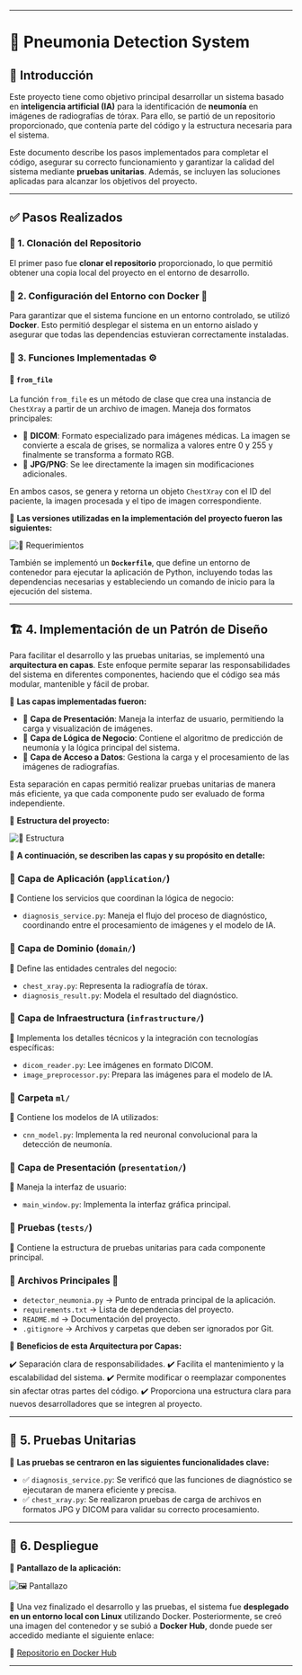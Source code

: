 
---

# 🏥 Pneumonia Detection System

## 📌 Introducción

Este proyecto tiene como objetivo principal desarrollar un sistema basado en **inteligencia artificial (IA)** para la identificación de **neumonía** en imágenes de radiografías de tórax. Para ello, se partió de un repositorio proporcionado, que contenía parte del código y la estructura necesaria para el sistema.

Este documento describe los pasos implementados para completar el código, asegurar su correcto funcionamiento y garantizar la calidad del sistema mediante **pruebas unitarias**. Además, se incluyen las soluciones aplicadas para alcanzar los objetivos del proyecto.

---

## ✅ Pasos Realizados

### 🔹 1. Clonación del Repositorio

El primer paso fue **clonar el repositorio** proporcionado, lo que permitió obtener una copia local del proyecto en el entorno de desarrollo.

### 🔹 2. Configuración del Entorno con Docker 🐳

Para garantizar que el sistema funcione en un entorno controlado, se utilizó **Docker**. Esto permitió desplegar el sistema en un entorno aislado y asegurar que todas las dependencias estuvieran correctamente instaladas.

### 🔹 3. Funciones Implementadas ⚙️

#### 🔹 `from_file`

La función `from_file` es un método de clase que crea una instancia de `ChestXray` a partir de un archivo de imagen. Maneja dos formatos principales:

- 📌 **DICOM**: Formato especializado para imágenes médicas. La imagen se convierte a escala de grises, se normaliza a valores entre 0 y 255 y finalmente se transforma a formato RGB.
- 📌 **JPG/PNG**: Se lee directamente la imagen sin modificaciones adicionales.

En ambos casos, se genera y retorna un objeto `ChestXray` con el ID del paciente, la imagen procesada y el tipo de imagen correspondiente.

📌 **Las versiones utilizadas en la implementación del proyecto fueron las siguientes:**

![📝 Requerimientos](images_readme/Requeriment.jpg)

También se implementó un **`Dockerfile`**, que define un entorno de contenedor para ejecutar la aplicación de Python, incluyendo todas las dependencias necesarias y estableciendo un comando de inicio para la ejecución del sistema.

---

## 🏗️ 4. Implementación de un Patrón de Diseño

Para facilitar el desarrollo y las pruebas unitarias, se implementó una **arquitectura en capas**. Este enfoque permite separar las responsabilidades del sistema en diferentes componentes, haciendo que el código sea más modular, mantenible y fácil de probar. 

📌 **Las capas implementadas fueron:**

- 🎨 **Capa de Presentación**: Maneja la interfaz de usuario, permitiendo la carga y visualización de imágenes.
- 🧠 **Capa de Lógica de Negocio**: Contiene el algoritmo de predicción de neumonía y la lógica principal del sistema.
- 📂 **Capa de Acceso a Datos**: Gestiona la carga y el procesamiento de las imágenes de radiografías.

Esta separación en capas permitió realizar pruebas unitarias de manera más eficiente, ya que cada componente pudo ser evaluado de forma independiente.

📌 **Estructura del proyecto:**

![📂 Estructura](images_readme/EstructuraProyecto.jpg)

📌 **A continuación, se describen las capas y su propósito en detalle:**

### 📌 Capa de Aplicación (`application/`)

📂 Contiene los servicios que coordinan la lógica de negocio:
- `diagnosis_service.py`: Maneja el flujo del proceso de diagnóstico, coordinando entre el procesamiento de imágenes y el modelo de IA.

### 📌 Capa de Dominio (`domain/`)

📂 Define las entidades centrales del negocio:
- `chest_xray.py`: Representa la radiografía de tórax.
- `diagnosis_result.py`: Modela el resultado del diagnóstico.

### 📌 Capa de Infraestructura (`infrastructure/`)

📂 Implementa los detalles técnicos y la integración con tecnologías específicas:
- `dicom_reader.py`: Lee imágenes en formato DICOM.
- `image_preprocessor.py`: Prepara las imágenes para el modelo de IA.

### 📌 Carpeta `ml/`

📂 Contiene los modelos de IA utilizados:
- `cnn_model.py`: Implementa la red neuronal convolucional para la detección de neumonía.

### 📌 Capa de Presentación (`presentation/`)

📂 Maneja la interfaz de usuario:
- `main_window.py`: Implementa la interfaz gráfica principal.

### 📌 Pruebas (`tests/`)

📂 Contiene la estructura de pruebas unitarias para cada componente principal.

### 📌 Archivos Principales 📑

- `detector_neumonia.py` → Punto de entrada principal de la aplicación.
- `requirements.txt` → Lista de dependencias del proyecto.
- `README.md` → Documentación del proyecto.
- `.gitignore` → Archivos y carpetas que deben ser ignorados por Git.

📌 **Beneficios de esta Arquitectura por Capas:**

✔️ Separación clara de responsabilidades.
✔️ Facilita el mantenimiento y la escalabilidad del sistema.
✔️ Permite modificar o reemplazar componentes sin afectar otras partes del código.
✔️ Proporciona una estructura clara para nuevos desarrolladores que se integren al proyecto.

---

## 🧪 5. Pruebas Unitarias

📌 **Las pruebas se centraron en las siguientes funcionalidades clave:**

- ✅ `diagnosis_service.py`: Se verificó que las funciones de diagnóstico se ejecutaran de manera eficiente y precisa.
- ✅ `chest_xray.py`: Se realizaron pruebas de carga de archivos en formatos JPG y DICOM para validar su correcto procesamiento.

---

## 🚀 6. Despliegue

📸 **Pantallazo de la aplicación:**

![🖼️ Pantallazo](images_readme/Pantallazo.jpg)

📌 Una vez finalizado el desarrollo y las pruebas, el sistema fue **desplegado en un entorno local con Linux** utilizando Docker. Posteriormente, se creó una imagen del contenedor y se subió a **Docker Hub**, donde puede ser accedido mediante el siguiente enlace:

🔗 [Repositorio en Docker Hub](https://hub.docker.com/repository/docker/pabandres13/pneumonia-detector/general)

---